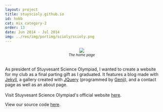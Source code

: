 ```yaml
---
layout: project
title: stuyscioly.github.io
id: hobb
cat: mix category-2
order: 13
date: Jun 2014 - Jul 2014
img: ../res/img/portimg/scioly/scioly.png
---
```


<center><a href="http://stuyscioly.github.io/"><img src="../../../res/img/portimg/scioly/rsz_scioly.png"></a>
<div><small><i>The home page</i></small></div></center><br>

As president of Stuyvesant Science Olympiad, I wanted to create a website for my club as a final parting gift as I graduated. It features a blog made with [Jekyll](http://jekyllrb.com/), a gallery created with [JQuery](http://jquery.com/) (programmed by [Genji](http://genjinoguchi.github.io/)), and a contact page as well as an about page.
<br><br>
Visit Stuyvesant Science Olympiad's official website [here](http://stuyscioly.github.io/).

View our source code [here](https://github.com/StuySciOly/StuySciOly.github.io).